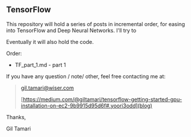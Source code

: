 ## TensorFlow

This repository will hold a series of posts in incremental order, for easing into TensorFlow and Deep Neural Networks. I'll try to 

Eventually it will also hold the code.

Order:

* TF\_part\_1.md - part 1 


If you have any question / note/ other, feel free contacting me at:

> gil.tamari@wiser.com 
> 
> [https://medium.com/@giltamari/tensorflow-getting-started-gpu-installation-on-ec2-9b9915d95d6f#.yoori3odd](blog)


Thanks,
	

Gil Tamari